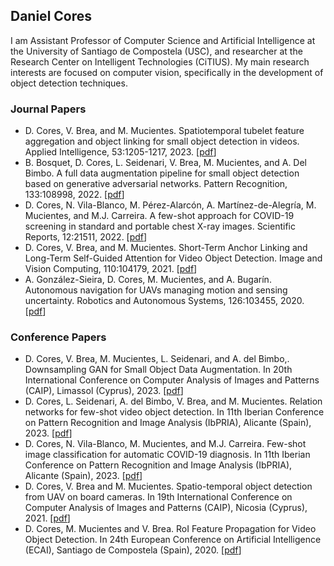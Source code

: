 ## Daniel Cores
I am Assistant Professor of Computer Science and Artificial Intelligence at the University of Santiago de Compostela (USC), and researcher at the Research Center on Intelligent Technologies (CiTIUS). My main research interests are focused on computer vision, specifically in the development of object detection techniques.

### Journal Papers
- D. Cores, V. Brea, and M. Mucientes. Spatiotemporal tubelet feature aggregation and object linking for small object detection in videos. Applied Intelligence, 53:1205-1217, 2023. \[[pdf](pubs/apin23.pdf)\]  
- B. Bosquet, D. Cores, L. Seidenari, V. Brea, M. Mucientes, and A. Del Bimbo. A full data augmentation pipeline for small object detection based on generative adversarial networks. Pattern Recognition, 133:108998, 2022. \[[pdf](pubs/pr22.pdf)\]  
- D. Cores, N. Vila-Blanco, M. Pérez-Alarcón, A. Martínez-de-Alegría, M. Mucientes, and M.J. Carreira. A few-shot approach for COVID-19 screening in standard and portable chest X-ray images. Scientific Reports, 12:21511, 2022. \[[pdf](pubs/sr22.pdf)\]  
- D. Cores, V. Brea, and M. Mucientes. Short-Term Anchor Linking and Long-Term Self-Guided Attention for Video Object Detection. Image and Vision Computing, 110:104179, 2021. \[[pdf](pubs/imavis21.pdf)\]  
- A. González-Sieira, D. Cores, M. Mucientes, and A. Bugarín. Autonomous navigation for UAVs managing motion and sensing uncertainty. Robotics and Autonomous Systems, 126:103455, 2020. \[[pdf](pubs/ras20.pdf)\]  

### Conference Papers
- D. Cores, V. Brea, M. Mucientes, L. Seidenari, and A. del Bimbo,. Downsampling GAN for Small Object Data Augmentation. In 20th International Conference on Computer Analysis of Images and Patterns (CAIP), Limassol (Cyprus), 2023. \[[pdf](pubs/caip23.pdf)\]  
- D. Cores, L. Seidenari, A. del Bimbo, V. Brea, and M. Mucientes. Relation networks for few-shot video object detection. In 11th Iberian Conference on Pattern Recognition and Image Analysis (IbPRIA), Alicante (Spain), 2023. \[[pdf](pubs/ibpria23_fsv.pdf)\]  
- D. Cores, N. Vila-Blanco, M. Mucientes, and M.J. Carreira. Few-shot image classification for automatic COVID-19 diagnosis. In 11th Iberian Conference on Pattern Recognition and Image Analysis (IbPRIA), Alicante (Spain), 2023. \[[pdf](pubs/ibpria23_fsi.pdf)\]  
- D. Cores, V. Brea and M. Mucientes. Spatio-temporal object detection from UAV on board cameras. In 19th International Conference on Computer Analysis of Images and Patterns (CAIP), Nicosia (Cyprus), 2021. \[[pdf](pubs/caip21.pdf)\]  
- D. Cores, M. Mucientes and V. Brea. RoI Feature Propagation for Video Object Detection. In 24th European Conference on Artificial Intelligence (ECAI), Santiago de Compostela (Spain), 2020. \[[pdf](pubs/ecai20.pdf)\]  
